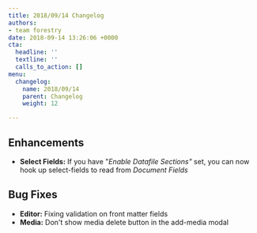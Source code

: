 ```yaml
---
title: 2018/09/14 Changelog
authors:
- team forestry
date: 2018-09-14 13:26:06 +0000
cta:
  headline: ''
  textline: ''
  calls_to_action: []
menu:
  changelog:
    name: 2018/09/14
    parent: Changelog
    weight: 12

---
```

## Enhancements

* **Select Fields:** If you have "_Enable Datafile Sections"_ set, you can now hook up select-fields to read from _Document Fields_

## Bug Fixes

* **Editor:** Fixing validation on front matter fields
* **Media:** Don't show media delete button in the add-media modal
